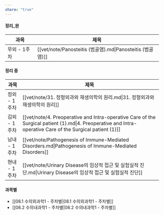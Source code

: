 ```yaml
---
share: "true"
---
```


#### 정리_완

| 과목       | 제목                                                   |
| -------- | ---------------------------------------------------- |
| 무외 - 1주차 | [[vet/note/Panosteitis (범골염).md\|Panosteitis (범골염)]] |


#### 정리 중
| 과목       | 제목                                                                                                                                                         |
| -------- | ---------------------------------------------------------------------------------------------------------------------------------------------------------- |
| 정외 - 1주차 | [[vet/note/31. 정형외과와 재생의학의 원리.md\|31. 정형외과와 재생의학의 원리]]                                                                                                     |
| 김외 - 1주차 | [[vet/note/4. Preoperative and Intra-operative Care of the Surgical patient (1).md\|4. Preoperative and Intra-operative Care of the Surgical patient (1)]] |
| 남내 - 1주차 | [[vet/note/Pathogenesis of Immune-Mediated Disorders.md\|Pathogenesis of Immune-Mediated Disorders]]                                                       |
| 현내 - 1주차 | [[vet/note/Urinary Disease의 임상적 접근 및 실험실적 진단.md\|Urinary Disease의 임상적 접근 및 실험실적 진단]]                                                                       |


#### 과목별
- [[08.1 수의외과학1 - 주차별|08.1 수의외과학1 - 주차별]]
- [[08.2 수의내과학1 - 주차별|08.2 수의내과학1 - 주차별]]

